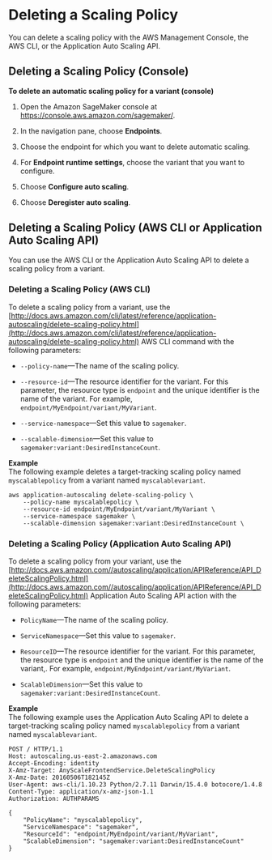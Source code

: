 # Deleting a Scaling Policy<a name="endpoint-auto-scaling-delete"></a>

You can delete a scaling policy with the AWS Management Console, the AWS CLI, or the Application Auto Scaling API\.

## Deleting a Scaling Policy \(Console\)<a name="endpoint-auto-scaling-delete-console"></a>

**To delete an automatic scaling policy for a variant \(console\)**

1. Open the Amazon SageMaker console at [https://console\.aws\.amazon\.com/sagemaker/](https://console.aws.amazon.com/sagemaker/)\.

1. In the navigation pane, choose **Endpoints**\. 

1. Choose the endpoint for which you want to delete automatic scaling\.

1. For **Endpoint runtime settings**, choose the variant that you want to configure\.

1. Choose **Configure auto scaling**\.

1. Choose **Deregister auto scaling**\.

## Deleting a Scaling Policy \(AWS CLI or Application Auto Scaling API\)<a name="endpoint-auto-scaling-delete-code"></a>

You can use the AWS CLI or the Application Auto Scaling API to delete a scaling policy from a variant\.

### Deleting a Scaling Policy \(AWS CLI\)<a name="endpoint-auto-scaling-delete-code-cli"></a>

To delete a scaling policy from a variant, use the [http://docs.aws.amazon.com/cli/latest/reference/application-autoscaling/delete-scaling-policy.html](http://docs.aws.amazon.com/cli/latest/reference/application-autoscaling/delete-scaling-policy.html) AWS CLI command with the following parameters:

+ `--policy-name`—The name of the scaling policy\.

+ `--resource-id`—The resource identifier for the variant\. For this parameter, the resource type is `endpoint` and the unique identifier is the name of the variant\. For example, `endpoint/MyEndpoint/variant/MyVariant`\.

+ `--service-namespace`—Set this value to `sagemaker`\.

+ `--scalable-dimension`—Set this value to `sagemaker:variant:DesiredInstanceCount`\.

**Example**  
The following example deletes a target\-tracking scaling policy named `myscalablepolicy` from a variant named `myscalablevariant`\.  

```
aws application-autoscaling delete-scaling-policy \
    --policy-name myscalablepolicy \
    --resource-id endpoint/MyEndpoint/variant/MyVariant \
    --service-namespace sagemaker \
    --scalable-dimension sagemaker:variant:DesiredInstanceCount \
```

### Deleting a Scaling Policy \(Application Auto Scaling API\)<a name="endpoint-auto-scaling-delete-code-api"></a>

To delete a scaling policy from your variant, use the [http://docs.aws.amazon.com//autoscaling/application/APIReference/API_DeleteScalingPolicy.html](http://docs.aws.amazon.com//autoscaling/application/APIReference/API_DeleteScalingPolicy.html) Application Auto Scaling API action with the following parameters:

+ `PolicyName`—The name of the scaling policy\.

+ `ServiceNamespace`—Set this value to `sagemaker`\.

+ `ResourceID`—The resource identifier for the variant\. For this parameter, the resource type is `endpoint` and the unique identifier is the name of the variant,\. For example, `endpoint/MyEndpoint/variant/MyVariant`\.

+ `ScalableDimension`—Set this value to `sagemaker:variant:DesiredInstanceCount`\.

**Example**  
The following example uses the Application Auto Scaling API to delete a target\-tracking scaling policy named `myscalablepolicy` from a variant named `myscalablevariant`\.  

```
POST / HTTP/1.1
Host: autoscaling.us-east-2.amazonaws.com
Accept-Encoding: identity
X-Amz-Target: AnyScaleFrontendService.DeleteScalingPolicy
X-Amz-Date: 20160506T182145Z
User-Agent: aws-cli/1.10.23 Python/2.7.11 Darwin/15.4.0 botocore/1.4.8
Content-Type: application/x-amz-json-1.1
Authorization: AUTHPARAMS

{
    "PolicyName": "myscalablepolicy",
    "ServiceNamespace": "sagemaker",
    "ResourceId": "endpoint/MyEndpoint/variant/MyVariant",
    "ScalableDimension": "sagemaker:variant:DesiredInstanceCount"
}
```